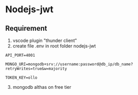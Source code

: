 # Nodejs-jwt
## Requirement
1. vscode plugin "thunder client"
2. create file .env in root folder nodejs-jwt

``` Shell
API_PORT=4001

MONGO_URI=mongodb+srv://username:password@db_ip/db_name?retryWrites=true&w=majority

TOKEN_KEY=ollo
```
3. mongodb althas on free tier